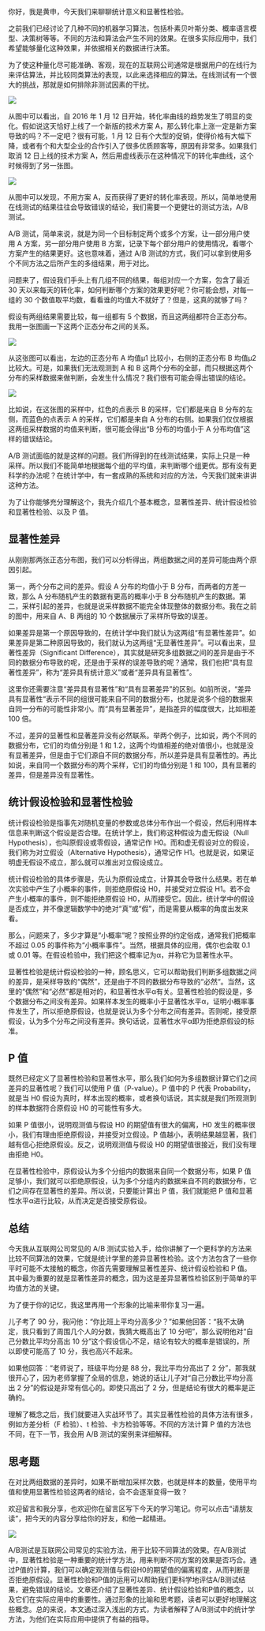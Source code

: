 你好，我是黄申，今天我们来聊聊统计意义和显著性检验。

之前我们已经讨论了几种不同的机器学习算法，包括朴素贝叶斯分类、概率语言模型、决策树等等。不同的方法和算法会产生不同的效果。在很多实际应用中，我们希望能够量化这种效果，并依据相关的数据进行决策。

为了使这种量化尽可能准确、客观，现在的互联网公司通常是根据用户的在线行为来评估算法，并比较同类算法的表现，以此来选择相应的算法。在线测试有一个很大的挑战，那就是如何排除非测试因素的干扰。

![](img/img_a9e5a362fabdaf3d591a7cfb33ff308a.png)

从图中可以看出，自 2016 年 1 月 12 日开始，转化率曲线的趋势发生了明显的变化。假如说这天恰好上线了一个新版的技术方案 A，那么转化率上涨一定是新方案导致的吗？不一定吧？很有可能，1 月 12 日有个大型的促销，使得价格有大幅下降，或者有个和大型企业的合作引入了很多优质顾客等，原因有非常多。如果我们取消 12 日上线的技术方案 A，然后用虚线表示在这种情况下的转化率曲线，这个时候得到了另一张图。

![](img/img_0ffe01ec3c4c75764bc94577ff07d492.png)

从图中可以发现，不用方案 A，反而获得了更好的转化率表现，所以，简单地使用在线测试的结果往往会导致错误的结论，我们需要一个更健壮的测试方法，A/B 测试。

A/B 测试，简单来说，就是为同一个目标制定两个或多个方案，让一部分用户使用 A 方案，另一部分用户使用 B 方案，记录下每个部分用户的使用情况，看哪个方案产生的结果更好。这也意味着，通过 A/B 测试的方式，我们可以拿到使用多个不同方法之后所产生的多组结果，用于对比。

问题来了，假设我们手头上有几组不同的结果，每组对应一个方案，包含了最近 30 天以来每天的转化率，如何判断哪个方案的效果更好呢？你可能会想，对每一组的 30 个数值取平均数，看看谁的均值大不就好了？但是，这真的就够了吗？

假设有两组结果需要比较，每一组都有 5 个数据，而且这两组都符合正态分布。我用一张图画一下这两个正态分布之间的关系。

![](img/img_4c50716807e2eb5178bb37052b9c48e3.png)

从这张图可以看出，左边的正态分布 A 均值μ1 比较小，右侧的正态分布 B 均值μ2 比较大。可是，如果我们无法观测到 A 和 B 这两个分布的全部，而只根据这两个分布的采样数据来做判断，会发生什么情况？我们很有可能会得出错误的结论。

![](img/img_511dc74701343b3b546af00004d91929.png)

比如说，在这张图的采样中，红色的点表示 B 的采样，它们都是来自 B 分布的左侧，而蓝色的点表示 A 的采样，它们都是来自 A 分布的右侧。如果我们仅仅根据这两组采样数据的均值来判断，很可能会得出“B 分布的均值小于 A 分布均值”这样的错误结论。

A/B 测试面临的就是这样的问题。我们所得到的在线测试结果，实际上只是一种采样。所以我们不能简单地根据每个组的平均值，来判断哪个组更优。那有没有更科学的办法呢？在统计学中，有一套成熟的系统和对应的方法，今天我们就来讲讲这种方法。

为了让你能够充分理解这个，我先介绍几个基本概念，显著性差异、统计假设检验和显著性检验、以及 P 值。

## 显著性差异

从刚刚那两张正态分布图，我们可以分析得出，两组数据之间的差异可能由两个原因引起。

第一，两个分布之间的差异。假设 A 分布的均值小于 B 分布，而两者的方差一致，那么 A 分布随机产生的数据有更高的概率小于 B 分布随机产生的数据。第二，采样引起的差异，也就是说采样数据不能完全体现整体的数据分布。我在之前的图中，用来自 A、B 两组的 10 个数据展示了采样所导致的误差。

如果差异是第一个原因导致的，在统计学中我们就认为这两组“有显著性差异”。如果差异是第二种原因导致的，我们就认为这两组“无显著性差异”。可以看出来，显著性差异（Significant Difference），其实就是研究多组数据之间的差异是由于不同的数据分布导致的呢，还是由于采样的误差导致的呢？通常，我们也把“具有显著性差异”，称为“差异具有统计意义”或者“差异具有显著性”。

这里你还需要注意“差异具有显著性”和“具有显著差异”的区别。如前所说，“差异具有显著性“表示不同的组很可能来自不同的数据分布，也就是说多个组的数据来自同一分布的可能性非常小。而“具有显著差异”，是指差异的幅度很大，比如相差 100 倍。

不过，差异的显著性和显著差异没有必然联系。举两个例子，比如说，两个不同的数据分布，它们的均值分别是 1 和 1.2，这两个均值相差的绝对值很小，也就是没有显著差异，但是由于它们源自不同的数据分布，所以差异是具有显著性的。再比如说，来自同一个数据分布的两个采样，它们的均值分别是 1 和 100，具有显著的差异，但是差异没有显著性。

## 统计假设检验和显著性检验

统计假设检验是指事先对随机变量的参数或总体分布作出一个假设，然后利用样本信息来判断这个假设是否合理。在统计学上，我们称这种假设为虚无假设（Null Hypothesis），也叫原假设或零假设，通常记作 H0。而和虚无假设对立的假设，我们称为对立假设（Alternative Hypothesis），通常记作 H1。也就是说，如果证明虚无假设不成立，那么就可以推出对立假设成立。

统计假设检验的具体步骤是，先认为原假设成立，计算其会导致什么结果。若在单次实验中产生了小概率的事件，则拒绝原假设 H0，并接受对立假设 H1。若不会产生小概率的事件，则不能拒绝原假设 H0，从而接受它。因此，统计学中的假设是否成立，并不像逻辑数学中的绝对“真”或“假”，而是需要从概率的角度出发来看。

那么，问题来了，多少才算是“小概率”呢？按照业界的约定俗成，通常我们把概率不超过 0.05 的事件称为“小概率事件”。当然，根据具体的应用，偶尔也会取 0.1 或 0.01 等。在假设检验中，我们把这个概率记为α，并称它为显著性水平。

显著性检验是统计假设检验的一种，顾名思义，它可以帮助我们判断多组数据之间的差异，是采样导致的“偶然”，还是由于不同的数据分布导致的“必然“。当然，这里的“偶然”和“必然”都是相对的，和显著性水平α有关。显著性检验的假设是，多个数据分布之间没有差异。如果样本发生的概率小于显著性水平α，证明小概率事件发生了，所以拒绝原假设，也就是说认为多个分布之间有差异。否则呢，接受原假设，认为多个分布之间没有差异。换句话说，显著性水平α即为拒绝原假设的标准。

## P 值

既然已经定义了显著性检验和显著性水平，那么我们如何为多组数据计算它们之间差异的显著性呢？我们可以使用 P 值（P-value）。P 值中的 P 代表 Probability，就是当 H0 假设为真时，样本出现的概率，或者换句话说，其实就是我们所观测到的样本数据符合原假设 H0 的可能性有多大。

如果 P 值很小，说明观测值与假设 H0 的期望值有很大的偏离，H0 发生的概率很小，我们有理由拒绝原假设，并接受对立假设。P 值越小，表明结果越显著，我们越有信心拒绝原假设。反之，说明观测值与假设 H0 的期望值很接近，我们没有理由拒绝 H0。

在显著性检验中，原假设认为多个分组内的数据来自同一个数据分布，如果 P 值足够小，我们就可以拒绝原假设，认为多个分组内的数据来自不同的数据分布，它们之间存在显著性的差异。所以说，只要能计算出 P 值，我们就能把 P 值和显著性水平α进行比较，从而决定是否接受原假设。

## 总结

今天我从互联网公司常见的 A/B 测试实验入手，给你讲解了一个更科学的方法来比较不同算法的效果，它就是统计学里的差异显著性检验。这个方法包含了一些你平时可能不太接触的概念，你首先需要理解显著性差异、统计假设检验和 P 值。其中最为重要的就是显著性差异的概念，因为这是差异显著性检验区别于简单的平均值方法的关键。

为了便于你的记忆，我这里再用一个形象的比喻来带你复习一遍。

儿子考了 90 分，我问他：“你比班上平均分高多少？”如果他回答：“我不太确定，我只看到了周围几个人的分数，我猜大概高出了 10 分吧”，那么说明他对“自己分数比平均分高出 10 分”这个假设信心不足，结论有较大的概率是错误的，所以即使可能高了 10 分，我也高兴不起来。

如果他回答：“老师说了，班级平均分是 88 分，我比平均分高出了 2 分”，那我就很开心了，因为老师掌握了全局的信息，她说的话让儿子对“自己分数比平均分高出 2 分”的假设是非常有信心的。即使只高出了 2 分，但是结论有很大的概率是正确的。

理解了概念之后，我们就要进入实战环节了。其实显著性检验的具体方法有很多，例如方差分析（F 检验）、t 检验、卡方检验等等。不同的方法计算 P 值的方法也不同，在下一节，我会用 A/B 测试的案例来详细解释。

## 思考题

在对比两组数据的差异时，如果不断增加采样次数，也就是样本的数量，使用平均值和使用显著性检验这两者的结论，会不会逐渐变得一致？

欢迎留言和我分享，也欢迎你在留言区写下今天的学习笔记。你可以点击“请朋友读”，把今天的内容分享给你的好友，和他一起精进。

![](img/img_d0880927e2a522a038be2d04bf19dfe4%201.png)

A/B测试是互联网公司常见的实验方法，用于比较不同算法的效果。在A/B测试中，显著性检验是一种重要的统计学方法，用来判断不同方案的效果是否巧合。通过P值的计算，我们可以确定观测值与假设H0的期望值的偏离程度，从而判断是否拒绝原假设。显著性检验和P值的运用可以帮助我们更科学地评估A/B测试结果，避免错误的结论。文章还介绍了显著性差异、统计假设检验和P值的概念，以及它们在实际应用中的重要性。通过形象的比喻和思考题，读者可以更好地理解这些概念。总的来说，本文通过深入浅出的方式，为读者解释了A/B测试中的统计学方法，为他们在实际应用中提供了有益的指导。